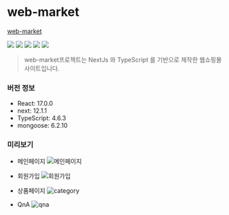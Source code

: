 # web-market
[web-market](https://web-market-lsh.vercel.app/)

<img src="https://img.shields.io/badge/React-61DAFB?style=flat-square&logo=React&logoColor=white"/></a>
<img src="https://img.shields.io/badge/Next.Js-000000?style=flat-square&logo=Next.Js&logoColor=white"/></a>
<img src="https://img.shields.io/badge/TypeScript-3178C6?style=flat-square&logo=TypeScript&logoColor=white"/></a>
<img src="https://img.shields.io/badge/MongoDB-47A248?style=flat-square&logo=MongoDB&logoColor=white"/></a>
<img src="https://img.shields.io/badge/GitHub-181717?style=flat-square&logo=GitHub&logoColor=white"/></a>

> web-market프로젝트는 NextJs 와 TypeScript 를 기반으로 제작한 웹쇼핑몰 사이트입니다.

### 버전 정보
- React: 17.0.0
- next: 12.1.1
- TypeScript: 4.6.3
- mongoose: 6.2.10

### 미리보기
- 메인페이지
![메인페이지](https://user-images.githubusercontent.com/91059315/165332341-334206ad-bdbc-43b7-b692-6d5f86bd3a56.gif)

- 회원가입
![회원가입](https://user-images.githubusercontent.com/91059315/165332145-3057dcab-5687-4cf8-8662-fa68fba7b7ba.gif)

- 상품페이지
![category](https://user-images.githubusercontent.com/91059315/165332428-466406a9-de33-4806-ace6-1408b57e4d93.gif)
- QnA
![qna](https://user-images.githubusercontent.com/91059315/165332681-5600407f-8bc7-4f87-aa3c-cabc5afbe45a.gif)

